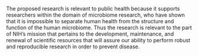The proposed research is relevant to public health because it supports
researchers within the domain of microbiome research, who have shown that it is
impossible to separate human health from the structure and function of the human
microbiome. Thus the research is relevant to the part of NIH’s mission that
pertains to the development, maintenance, and renewal of scientific resources
that will assure our ability to perform robust and reproducible research in
order to prevent disease.
